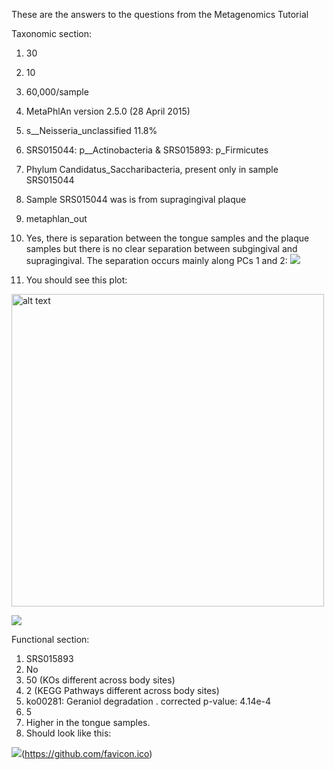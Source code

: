 These are the answers to the questions from the Metagenomics Tutorial

Taxonomic section:

1. 30
2. 10
3. 60,000/sample
4. MetaPhlAn version 2.5.0 (28 April 2015)
5. s__Neisseria_unclassified	11.8%
6. SRS015044: p__Actinobacteria & SRS015893: p_Firmicutes
7. Phylum Candidatus_Saccharibacteria, present only in sample SRS015044
8. Sample SRS015044 was is from supragingival plaque
9. metaphlan_out
10. Yes, there is separation between the tongue samples and the plaque samples but there is no clear separation between subgingival and supragingival. The separation occurs mainly along PCs 1 and 2: ![](https://www.dropbox.com/s/96bistjnv53r3iv/bodysite_PCA_taxonomy_downsample.png?raw=1)

11. You should see this plot:

<img src="https://www.dropbox.com/s/vyko1vrbsyax5z1/taxonomy_f_streptococcaceae_boxplot.png?raw=1" alt="alt text" width="500" height="500">

![](https://www.dropbox.com/s/vyko1vrbsyax5z1/taxonomy_f_streptococcaceae_boxplot.png?raw=1)


Functional section:

1. SRS015893
2. No
3. 50 (KOs different across body sites)
4. 2 (KEGG Pathways different across body sites)
5. ko00281: Geraniol degradation . corrected p-value: 4.14e-4
6. 5
7. Higher in the tongue samples.
8. Should look like this:

![](https://www.dropbox.com/s/ns1oczsnxt78e1f/sig_pathways_downsampled.png?raw=1)(https://github.com/favicon.ico)